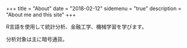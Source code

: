 +++
title = "About"
date = "2018-02-12"
sidemenu = "true"
description = "About me and this site"
+++

R言語を使用して統計分析、金融工学、機械学習を学びます。

分析対象は主に暗号通貨。



## 